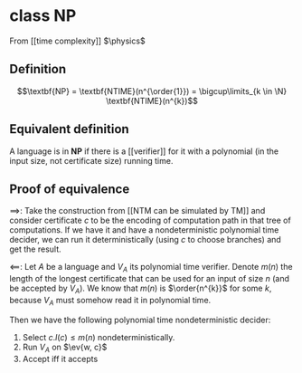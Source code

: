 # class NP
From [[time complexity]]
$\physics$
## Definition
$$\textbf{NP} = \textbf{NTIME}(n^{\order{1}}) = \bigcup\limits_{k \in \N} \textbf{NTIME}(n^{k})$$

## Equivalent definition
A language is in $\textbf{NP}$ if there is a [[verifier]] for it with a polynomial (in the input size, not certificate size) running time.

## Proof of equivalence
$\implies$:
Take the construction from [[NTM can be simulated by TM]] and consider certificate $c$ to be the encoding of computation path in that tree of computations. If we have it and have a nondeterministic polynomial time decider, we can run it deterministically (using $c$ to choose branches) and get the result.

$\impliedby$:
Let $A$ be a language and $V_{A}$ its polynomial time verifier. Denote $m(n)$ the length of the longest certificate that can be used for an input of size $n$ (and be accepted by $V_{A}$). We know that $m(n)$ is $\order{n^{k}}$ for some $k$, because $V_{A}$ must somehow read it in polynomial time.

Then we have the following polynomial time nondeterministic decider:
1. Select $c. l(c) \leq m(n)$ nondeterministically.
2. Run $V_{A}$ on $\ev{w, c}$
3. Accept iff it accepts